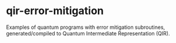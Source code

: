 # qir-error-mitigation
Examples of quantum programs with error mitigation subroutines, generated/compiled to Quantum Intermediate Representation (QIR).
